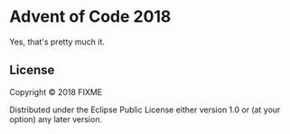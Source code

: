 # Advent of Code 2018

Yes, that's pretty much it.

## License

Copyright © 2018 FIXME

Distributed under the Eclipse Public License either version 1.0 or (at
your option) any later version.

